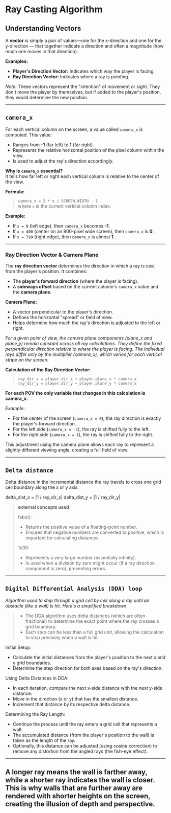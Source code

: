 # Ray Casting Algorithm

## Understanding Vectors

A **vector** is simply a pair of values—one for the x-direction and one for the y-direction — that together indicate a direction and often a magnitude (how much one moves in that direction).

**Examples:**
- **Player's Direction Vector:** Indicates which way the player is facing.
- **Ray Direction Vector:** Indicates where a ray is pointing.

*Note:* These vectors represent the "intention" of movement or sight. They don't move the player by themselves, but if added to the player's position, they would determine the new position.

---

## `camera_x`

For each vertical column on the screen, a value called `camera_x` is computed. This value:
- Ranges from **-1** (far left) to **1** (far right).
- Represents the relative horizontal position of the pixel column within the view.
- Is used to adjust the ray's direction accordingly.

**Why is `camera_x` essential?**  
It tells how far left or right each vertical column is relative to the center of the view.

**Formula:**
> `camera_x = 2 * x / SCREEN_WIDTH - 1`  
> where `x` is the current vertical column index.

**Example:**
- If `x = 0` (left edge), then `camera_x` becomes **-1**.
- If `x = 400` (center on an 800-pixel wide screen), then `camera_x` is **0**.
- If `x = 799` (right edge), then `camera_x` is almost **1**.

---

### Ray Direction Vector & Camera Plane

The **ray direction vector** determines the direction in which a ray is cast from the player's position. It combines:
- The **player's forward direction** (where the player is facing).
- A **sideways offset** based on the current column's `camera_x` value and the **camera plane**.

**Camera Plane:**  
- A vector perpendicular to the player's direction.
- Defines the horizontal "spread" or field of view.
- Helps determine how much the ray's direction is adjusted to the left or right.

 _For a given point of view, the camera plane components (plane_x and plane_y) remain constant across all ray calculations. They define the fixed perpendicular direction relative to where the player is facing. The individual rays differ only by the multiplier (camera_x), which varies for each vertical stripe on the screen._

**Calculation of the Ray Direction Vector:**

> `ray_dir_x = player.dir_x + player.plane_x * camera_x`  
> `ray_dir_y = player.dir_y + player.plane_y * camera_x`

**For each POV the only variable that changes in this calculation is camera_x.**

_Example:_
- For the center of the screen (`camera_x = 0`), the ray direction is exactly the player's forward direction.
- For the left side (`camera_x = -1`), the ray is shifted fully to the left.
- For the right side (`camera_x = 1`), the ray is shifted fully to the right.

This adjustment using the camera plane allows each ray to represent a slightly different viewing angle, creating a full field of view.

---

## `Delta distance`

 Delta distance in the incremental distance the ray travels to cross one grid cell boundary along the x or y axis. 

delta_dist_x = |1 / ray_dir_x|
delta_dist_y = |1 / ray_dir_y|

> **external concepts used** 
>
> fabs():  
> - Returns the positive value of a floating-point number.
> - Ensures that negative numbers are converted to positive, which is important for calculating distances.  
>
> 1e30:  
>- Represents a very large number (essentially infinity).
>- Is used when a division by zero might occur (if a ray direction component is zero), preventing errors.  
>

---
## `Digital Differential Analysis (DDA) loop`

_Algorithm used to step through a grid cell by cell along a ray until an obstacle (like a wall) is hit. Here's a simplified breakdown_

> - The DDA algorithm uses delta distances (which are often fractional) to determine the exact point where the ray crosses a grid boundary.
> - Each step can be less than a full grid unit, allowing the calculation to stop precisely when a wall is hit.

Initial Setup:  
- Calculate the initial distances from the player's position to the next x and y grid boundaries.  
- Determine the step direction for both axes based on the ray's direction.  

Using Delta Distances in DDA:

- In each iteration, compare the next x-side distance with the next y-side distance.  
- Move in the direction (x or y) that has the smallest distance.
- Increment that distance by its respective delta distance.

Determining the Ray Length:  
- Continue the process until the ray enters a grid cell that represents a wall.
- The accumulated distance (from the player's position to the wall) is taken as the length of the ray.
- Optionally, this distance can be adjusted (using cosine correction) to remove any distortion from the angled rays (the fish-eye effect).

---
 **A longer ray means the wall is farther away, while a shorter ray indicates the wall is closer.**  This is why walls that are further away are rendered with shorter heights on the screen, creating the illusion of depth and perspective.
 ---